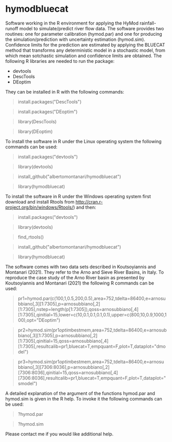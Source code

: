 # hymodbluecat
Software working in the R environment for applying the HyMod rainfall-runoff model to simulate/predict river flow data. The software provides two routines: one for parameter calibration (hymod.par) and one for producing the simulation/prediction with uncertainty estimation (hymod.sim). Confidence limits for the prediction are estimated by applying the BLUECAT method that transforms any deterministic model in a stochastic model, from which mean sotchastic simulation and confidence limits are obtained.
The following R libraries are needed to run the package:
- devtools
- DescTools
- DEoptim 

They can be installed in R with the following commands:

> install.packages("DescTools")

> install.packages("DEoptim")

> library(DescTools)

> library(DEoptim)

To install the software in R under the Linux operating system the following commands can be used:

> install.packages("devtools")

> library(devtools)

> install_github("albertomontanari/hymodbluecat")

> library(hymodbluecat)

To install the software in R under the Windows operating system first download and install Rtools from http://cran.r-project.org/bin/windows/Rtools/) and then:

> install.packages("devtools")

> library(devtools)

> find_rtools()

> install_github("albertomontanari/hymodbluecat")

> library(hymodbluecat)

The software comes with two data sets described in Koutsoyiannis and Montanari (2021). They refer to the Arno and Sieve River Basins, in Italy.
To reproduce the case study of the Arno River basin as presented by Koutsoyiannis and Montanari (2021) the following R commands can be used:

> pr1=hymod.par(c(100,1,0.5,200,0.5),area=752,tdelta=86400,e=arnosubbiano[,3][1:7305],p=arnosubbiano[,2][1:7305],nstep=length(p[1:7305]),qoss=arnosubbiano[,4][1:7305],qinitial=15,lower=c(10,0.1,0.1,0.1,0.1),upper=c(800,10,0.9,1000,100),opt="DEoptim")

> pr2=hymod.sim(pr1$optim$bestmem,area=752,tdelta=86400,e=arnosubbiano[,3][1:7305],p=arnosubbiano[,2][1:7305],qinitial=15,qoss=arnosubbiano[,4][1:7305],resultcalib=pr1,bluecat=T,empquant=F,plot=T,dataplot="dmodel")

> pr3=hymod.sim(pr1$optim$bestmem,area=752,tdelta=86400,e=arnosubbiano[,3][7306:8036],p=arnosubbiano[,2][7306:8036],qinitial=15,qoss=arnosubbiano[,4][7306:8036],resultcalib=pr1,bluecat=T,empquant=F,plot=T,dataplot="smodel")

A detailed explanation of the argument of the functions hymod.par and hymod.sim is given in the R help. To invoke it the following commands can be used:
> ?hymod.par

> ?hymod.sim

Please contact me if you would like additional help.


